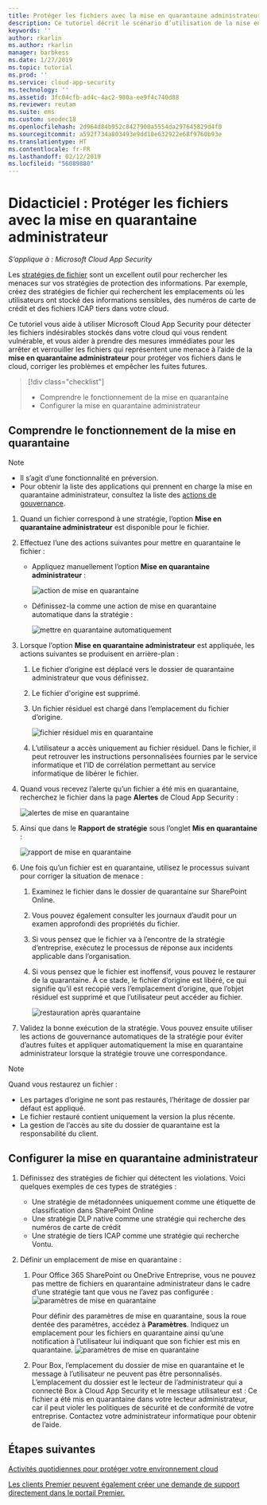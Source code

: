 ```yaml
---
title: Protéger les fichiers avec la mise en quarantaine administrateur Cloud App Security
description: Ce tutoriel décrit le scénario d’utilisation de la mise en quarantaine administrateur pour contrôler les violations de données.
keywords: ''
author: rkarlin
ms.author: rkarlin
manager: barbkess
ms.date: 1/27/2019
ms.topic: tutorial
ms.prod: ''
ms.service: cloud-app-security
ms.technology: ''
ms.assetid: 3fc04cfb-ad4c-4ac2-980a-ee9f4c740d88
ms.reviewer: reutam
ms.suite: ems
ms.custom: seodec18
ms.openlocfilehash: 2d964d84b952c8427900a5554da297645829d4f0
ms.sourcegitcommit: a592f734a803493e9dd10e632922e68f9760b93e
ms.translationtype: HT
ms.contentlocale: fr-FR
ms.lasthandoff: 02/12/2019
ms.locfileid: "56089880"
---
```

# <a name="tutorial-protect-files-with-admin-quarantine"></a>Didacticiel : Protéger les fichiers avec la mise en quarantaine administrateur

*S’applique à : Microsoft Cloud App Security*

Les [stratégies de fichier](data-protection-policies.md) sont un excellent outil pour rechercher les menaces sur vos stratégies de protection des informations. Par exemple, créez des stratégies de fichier qui recherchent les emplacements où les utilisateurs ont stocké des informations sensibles, des numéros de carte de crédit et des fichiers ICAP tiers dans votre cloud. 

Ce tutoriel vous aide à utiliser Microsoft Cloud App Security pour détecter les fichiers indésirables stockés dans votre cloud qui vous rendent vulnérable, et vous aider à prendre des mesures immédiates pour les arrêter et verrouiller les fichiers qui représentent une menace à l’aide de la **mise en quarantaine administrateur**  pour protéger vos fichiers dans le cloud, corriger les problèmes et empêcher les fuites futures.



> [!div class="checklist"]
> * Comprendre le fonctionnement de la mise en quarantaine 
> * Configurer la mise en quarantaine administrateur


## <a name="understand-how-quarantine-works"></a>Comprendre le fonctionnement de la mise en quarantaine 

>[!NOTE] 
> - Il s’agit d’une fonctionnalité en préversion.
> - Pour obtenir la liste des applications qui prennent en charge la mise en quarantaine administrateur, consultez la liste des [actions de gouvernance](governance-actions.md).

1. Quand un fichier correspond à une stratégie, l’option **Mise en quarantaine administrateur** est disponible pour le fichier.

2. Effectuez l’une des actions suivantes pour mettre en quarantaine le fichier :
   - Appliquez manuellement l’option **Mise en quarantaine administrateur** :
     
     ![action de mise en quarantaine](./media/quarantine-action.png)

   - Définissez-la comme une action de mise en quarantaine automatique dans la stratégie : 

     ![mettre en quarantaine automatiquement](./media/quarantine-automated.png)

3. Lorsque l’option **Mise en quarantaine administrateur** est appliquée, les actions suivantes se produisent en arrière-plan :

   1. Le fichier d’origine est déplacé vers le dossier de quarantaine administrateur que vous définissez.
   2. Le fichier d'origine est supprimé.
   3. Un fichier résiduel est chargé dans l’emplacement du fichier d’origine.
      
      ![fichier résiduel mis en quarantaine](./media/quarantine-tombstone.png)
      
   4. L’utilisateur a accès uniquement au fichier résiduel. Dans le fichier, il peut retrouver les instructions personnalisées fournies par le service informatique et l’ID de corrélation permettant au service informatique de libérer le fichier.

4. Quand vous recevez l’alerte qu’un fichier a été mis en quarantaine, recherchez le fichier dans la page **Alertes** de Cloud App Security :
   
   ![alertes de mise en quarantaine](./media/quarantine-alerts.png)
   
5. Ainsi que dans le **Rapport de stratégie** sous l’onglet **Mis en quarantaine** :
   
   ![rapport de mise en quarantaine](./media/quarantine-report.png)
    
6. Une fois qu’un fichier est en quarantaine, utilisez le processus suivant pour corriger la situation de menace :
    
    1. Examinez le fichier dans le dossier de quarantaine sur SharePoint Online.
    2. Vous pouvez également consulter les journaux d’audit pour un examen approfondi des propriétés du fichier.
    3. Si vous pensez que le fichier va à l’encontre de la stratégie d’entreprise, exécutez le processus de réponse aux incidents applicable dans l’organisation.
    4. Si vous pensez que le fichier est inoffensif, vous pouvez le restaurer de la quarantaine. À ce stade, le fichier d’origine est libéré, ce qui signifie qu’il est recopié vers l’emplacement d’origine, que l’objet résiduel est supprimé et que l’utilisateur peut accéder au fichier.
       
       ![restauration après quarantaine](./media/quarantine-restore.png)
       
7. Validez la bonne exécution de la stratégie. Vous pouvez ensuite utiliser les actions de gouvernance automatiques de la stratégie pour éviter d’autres fuites et appliquer automatiquement la mise en quarantaine administrateur lorsque la stratégie trouve une correspondance.

> [!NOTE]
> Quand vous restaurez un fichier :
> - Les partages d’origine ne sont pas restaurés, l’héritage de dossier par défaut est appliqué.
> - Le fichier restauré contient uniquement la version la plus récente.
> - La gestion de l’accès au site du dossier de quarantaine est la responsabilité du client.


## <a name="set-up-admin-quarantine"></a>Configurer la mise en quarantaine administrateur

1. Définissez des stratégies de fichier qui détectent les violations. Voici quelques exemples de ces types de stratégies :

    - Une stratégie de métadonnées uniquement comme une étiquette de classification dans SharePoint Online
    - Une stratégie DLP native comme une stratégie qui recherche des numéros de carte de crédit 
    - Une stratégie de tiers ICAP comme une stratégie qui recherche Vontu.

2. Définir un emplacement de mise en quarantaine :
   1. Pour Office 365 SharePoint ou OneDrive Entreprise, vous ne pouvez pas mettre de fichiers en quarantaine administrateur dans le cadre d’une stratégie tant que vous ne l’avez pas configurée : ![paramètres de mise en quarantaine](./media/quarantine-warning.png)

      Pour définir des paramètres de mise en quarantaine, sous la roue dentée des paramètres, accédez à **Paramètres**. Indiquez un emplacement pour les fichiers en quarantaine ainsi qu’une notification à l’utilisateur lui indiquant que son fichier est mis en quarantaine. 
      ![paramètres de mise en quarantaine](./media/quarantine-settings.png)

   2. Pour Box, l’emplacement du dossier de mise en quarantaine et le message à l’utilisateur ne peuvent pas être personnalisés. L’emplacement du dossier est le lecteur de l’administrateur qui a connecté Box à Cloud App Security et le message utilisateur est : Ce fichier a été mis en quarantaine dans votre lecteur administrateur, car il peut violer les politiques de sécurité et de conformité de votre entreprise. Contactez votre administrateur informatique pour obtenir de l’aide.



## <a name="next-steps"></a>Étapes suivantes 
[Activités quotidiennes pour protéger votre environnement cloud](daily-activities-to-protect-your-cloud-environment.md)   

[Les clients Premier peuvent également créer une demande de support directement dans le portail Premier.](https://premier.microsoft.com/)  
